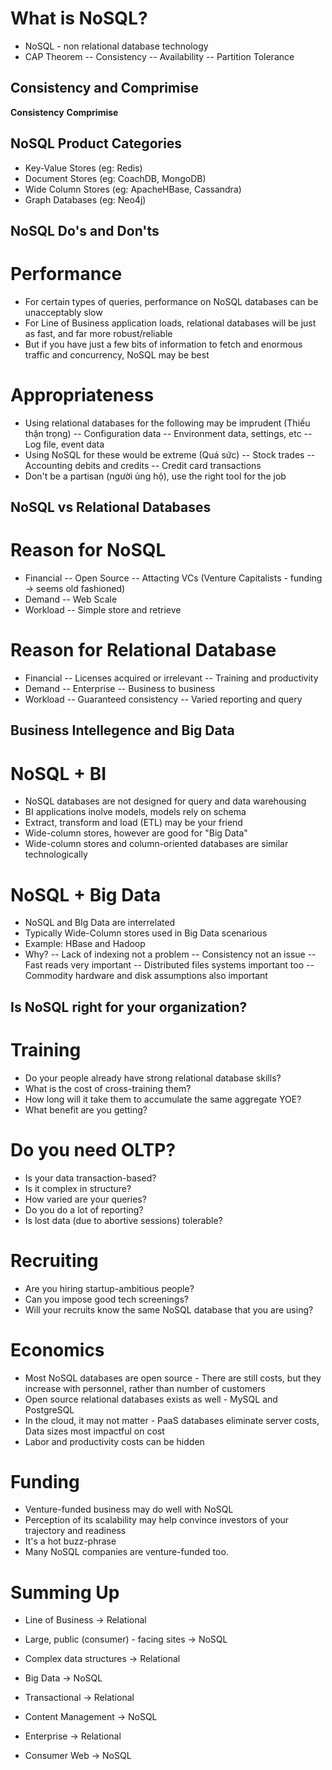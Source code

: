 # What is NoSQL?
- NoSQL - non relational database technology
- CAP Theorem
-- Consistency
-- Availability
-- Partition Tolerance

## Consistency and Comprimise
**Consistency**
**Comprimise**

## NoSQL Product Categories
- Key-Value Stores (eg: Redis)
- Document Stores (eg: CoachDB, MongoDB)
- Wide Column Stores (eg: ApacheHBase, Cassandra)
- Graph Databases (eg: Neo4j)

## NoSQL Do's and Don'ts
# Performance
- For certain types of queries, performance on NoSQL databases can be unacceptably slow
- For Line of Business application loads, relational databases will be just as fast, and far more robust/reliable
- But if you have just a few bits of information to fetch and enormous traffic and concurrency, NoSQL may be best
# Appropriateness
- Using relational databases for the following may be imprudent (Thiếu thận trọng)
-- Configuration data
-- Environment data, settings, etc
-- Log file, event data
- Using NoSQL for these would be extreme (Quá sức)
-- Stock trades
-- Accounting debits and credits
-- Credit card transactions
- Don't be a partisan (người ủng hộ), use the right tool for the job

## NoSQL vs Relational Databases

# Reason for NoSQL
- Financial
-- Open Source
-- Attacting VCs (Venture Capitalists - funding -> seems old fashioned)
- Demand
-- Web Scale
- Workload
-- Simple store and retrieve

# Reason for Relational Database
- Financial
-- Licenses acquired or irrelevant
-- Training and productivity
- Demand
-- Enterprise
-- Business to business
- Workload
-- Guaranteed consistency
-- Varied reporting and query

## Business Intellegence and Big Data

# NoSQL + BI
- NoSQL databases are not designed for query and data warehousing
- BI applications inolve models, models rely on schema
- Extract, transform and load (ETL) may be your friend
- Wide-column stores, however are good for "Big Data"
- Wide-column stores and column-oriented databases are similar technologically

# NoSQL + Big Data
- NoSQL and BIg Data are interrelated
- Typically Wide-Column stores used in Big Data scenarious
- Example: HBase and Hadoop
- Why?
-- Lack of indexing not a problem
-- Consistency not an issue
-- Fast reads very important
-- Distributed files systems important too
-- Commodity hardware and disk assumptions also important

## Is NoSQL right for your organization?

# Training
- Do your people already have strong relational database skills?
- What is the cost of cross-training them?
- How long will it take them to accumulate the same aggregate YOE?
- What benefit are you getting?

# Do you need OLTP?
- Is your data transaction-based?
- Is it complex in structure?
- How varied are your queries?
- Do you do a lot of reporting?
- Is lost data (due to abortive sessions) tolerable?

# Recruiting
- Are you hiring startup-ambitious people?
- Can you impose good tech screenings?
- Will your recruits know the same NoSQL database that you are using?

# Economics
- Most NoSQL databases are open source - There are still costs, but they increase with personnel, rather than number of customers
- Open source relational databases exists as well - MySQL and PostgreSQL
- In the cloud, it may not matter - PaaS databases eliminate server costs, Data sizes most impactful on cost
- Labor and productivity costs can be hidden

# Funding
- Venture-funded business may do well with NoSQL
- Perception of its scalability may help convince investors of your trajectory and readiness
- It's a hot buzz-phrase
- Many NoSQL companies are venture-funded too.

# Summing Up
- Line of Business -> Relational
- Large, public (consumer) - facing sites -> NoSQL

- Complex data structures -> Relational
- Big Data -> NoSQL

- Transactional -> Relational
- Content Management -> NoSQL

- Enterprise -> Relational
- Consumer Web -> NoSQL